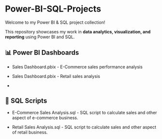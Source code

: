 # Power-BI-SQL-Projects

Welcome to my Power BI & SQL project collection!  

This repository showcases my work in **data analytics, visualization, and reporting** using Power BI and SQL.

## 📊 Power BI Dashboards

- Sales Dashboard.pbix - E-Commerce sales performance analysis 

- Sales Dashboard.pbix - Retail sales analysis

- 


## 🧠 SQL Scripts

- E-Commerce Sales Analysis.sql - SQL script to calculate sales and other aspect of e-commerce business.

- Retail Sales Analysis.sql - SQL script to calculate sales and other aspect of retail business.

